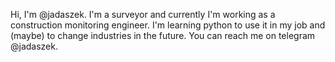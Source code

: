 Hi, I'm @jadaszek.
I'm a surveyor and currently I'm working as a construction monitoring engineer. 
I'm learning python to use it in my job and (maybe) to change industries in the future.
You can reach me on telegram @jadaszek.
